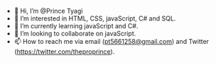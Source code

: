 - 👋 Hi, I’m @Prince Tyagi
- 👀 I’m interested in HTML, CSS, javaScript, C# and SQL.
- 🌱 I’m currently learning javaScript and C#.
- 💞️ I’m looking to collaborate on javaScript.
- 📫 How to reach me via email (pt5661258@gmail.com) and Twitter (https://twitter.com/theproprince).

<!---
PrinceZusys/PrinceZusys is a ✨ special ✨ repository because its `README.md` (this file) appears on your GitHub profile.
You can click the Preview link to take a look at your changes.
--->
